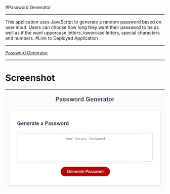 #Password Generator
***
This application uses JavaScript to generate a random password based on user input.
Users can choose how long they want their password to be as well as if the want uppercase letters, lowercase letters, special characters and numbers.
#Link to Deployed Application
******
<a href="https://graysondeese.github.io/PasswordGenerator/">Password Generator</a>
******
# Screenshot
****
![password generator demo](./Assets/03-javascript-homework-demo.png)
